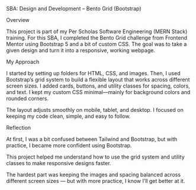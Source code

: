 SBA: Design and Development – Bento Grid (Bootstrap)

Overview

This project is part of my Per Scholas Software Engineering (MERN Stack) training.
For this SBA, I completed the Bento Grid challenge from Frontend Mentor using Bootstrap 5 and a bit of custom CSS.
The goal was to take a given design and turn it into a responsive, working webpage.

My Approach

I started by setting up folders for HTML, CSS, and images.
Then, I used Bootstrap’s grid system to build a flexible layout that works across different screen sizes.
I added cards, buttons, and utility classes for spacing, colors, and text.
I kept my custom CSS minimal—mainly for background colors and rounded corners.

The layout adjusts smoothly on mobile, tablet, and desktop.
I focused on keeping my code clean, simple, and easy to follow.

Reflection

At first, I was a bit confused between Tailwind and Bootstrap, but with practice, I became more confident using Bootstrap.

This project helped me understand how to use the grid system and utility classes to make responsive designs faster.

The hardest part was keeping the images and spacing balanced across different screen sizes — but with more practice, I know I’ll get better at it.